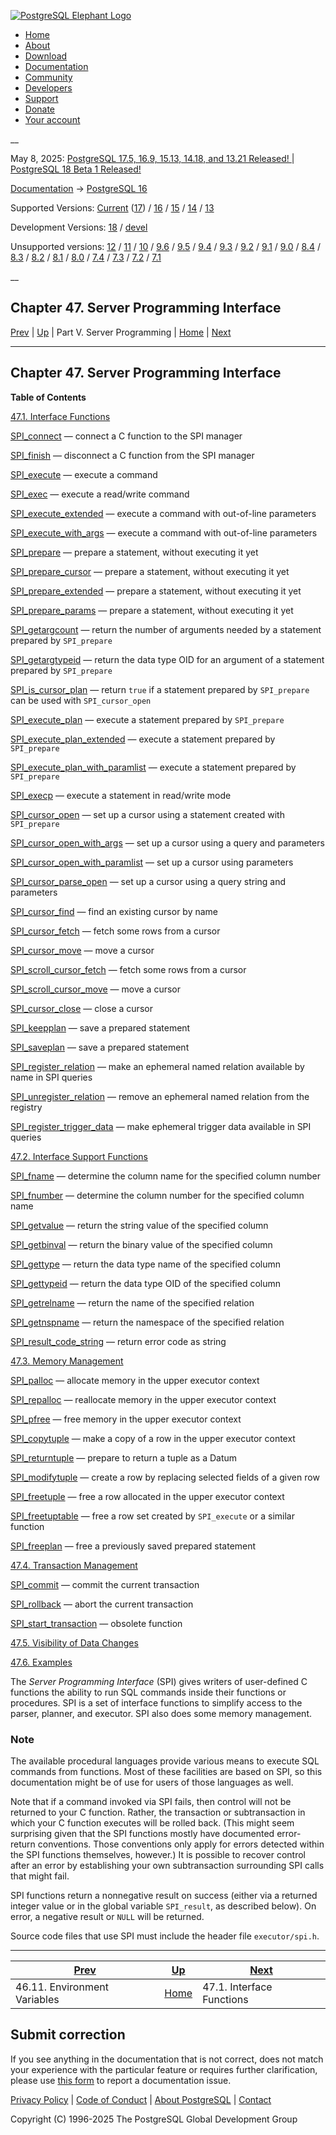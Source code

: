 [ ![PostgreSQL Elephant Logo](/media/img/about/press/elephant.png) ](/)

  * [Home](/ "Home")
  * [About](/about/ "About")
  * [Download](/download/ "Download")
  * [Documentation](/docs/ "Documentation")
  * [Community](/community/ "Community")
  * [Developers](/developer/ "Developers")
  * [Support](/support/ "Support")
  * [Donate](/about/donate/ "Donate")
  * [Your account](/account/ "Your account")

__

May 8, 2025: [ PostgreSQL 17.5, 16.9, 15.13, 14.18, and 13.21 Released! ](/about/news/postgresql-175-169-1513-1418-and-1321-released-3072/) | [ PostgreSQL 18 Beta 1 Released! ](/about/news/postgresql-18-beta-1-released-3070/)

[Documentation](/docs/ "Documentation") -> [PostgreSQL
16](/docs/16/index.html)

Supported Versions: [Current](/docs/current/spi.html "PostgreSQL 17 -
Chapter 47. Server Programming Interface") ([17](/docs/17/spi.html "PostgreSQL
17 - Chapter 47. Server Programming Interface")) / [16](/docs/16/spi.html
"PostgreSQL 16 - Chapter 47. Server Programming Interface") /
[15](/docs/15/spi.html "PostgreSQL 15 - Chapter 47. Server Programming
Interface") / [14](/docs/14/spi.html "PostgreSQL 14 - Chapter 47. Server
Programming Interface") / [13](/docs/13/spi.html "PostgreSQL 13 -
Chapter 47. Server Programming Interface")

Development Versions: [18](/docs/18/spi.html "PostgreSQL 18 -
Chapter 47. Server Programming Interface") / [devel](/docs/devel/spi.html
"PostgreSQL devel - Chapter 47. Server Programming Interface")

Unsupported versions: [12](/docs/12/spi.html "PostgreSQL 12 -
Chapter 47. Server Programming Interface") / [11](/docs/11/spi.html
"PostgreSQL 11 - Chapter 47. Server Programming Interface") /
[10](/docs/10/spi.html "PostgreSQL 10 - Chapter 47. Server Programming
Interface") / [9.6](/docs/9.6/spi.html "PostgreSQL 9.6 - Chapter 47. Server
Programming Interface") / [9.5](/docs/9.5/spi.html "PostgreSQL 9.5 -
Chapter 47. Server Programming Interface") / [9.4](/docs/9.4/spi.html
"PostgreSQL 9.4 - Chapter 47. Server Programming Interface") /
[9.3](/docs/9.3/spi.html "PostgreSQL 9.3 - Chapter 47. Server Programming
Interface") / [9.2](/docs/9.2/spi.html "PostgreSQL 9.2 - Chapter 47. Server
Programming Interface") / [9.1](/docs/9.1/spi.html "PostgreSQL 9.1 -
Chapter 47. Server Programming Interface") / [9.0](/docs/9.0/spi.html
"PostgreSQL 9.0 - Chapter 47. Server Programming Interface") /
[8.4](/docs/8.4/spi.html "PostgreSQL 8.4 - Chapter 47. Server Programming
Interface") / [8.3](/docs/8.3/spi.html "PostgreSQL 8.3 - Chapter 47. Server
Programming Interface") / [8.2](/docs/8.2/spi.html "PostgreSQL 8.2 -
Chapter 47. Server Programming Interface") / [8.1](/docs/8.1/spi.html
"PostgreSQL 8.1 - Chapter 47. Server Programming Interface") /
[8.0](/docs/8.0/spi.html "PostgreSQL 8.0 - Chapter 47. Server Programming
Interface") / [7.4](/docs/7.4/spi.html "PostgreSQL 7.4 - Chapter 47. Server
Programming Interface") / [7.3](/docs/7.3/spi.html "PostgreSQL 7.3 -
Chapter 47. Server Programming Interface") / [7.2](/docs/7.2/spi.html
"PostgreSQL 7.2 - Chapter 47. Server Programming Interface") /
[7.1](/docs/7.1/spi.html "PostgreSQL 7.1 - Chapter 47. Server Programming
Interface")

__

Chapter 47. Server Programming Interface  
---  
[Prev](plpython-envar.html "46.11. Environment Variables")  | [Up](server-programming.html "Part V. Server Programming") | Part V. Server Programming | [Home](index.html "PostgreSQL 16.9 Documentation") |  [Next](spi-interface.html "47.1. Interface Functions")  
  
* * *

## Chapter 47. Server Programming Interface

**Table of Contents**

[47.1. Interface Functions](spi-interface.html)

    

[SPI_connect](spi-spi-connect.html) — connect a C function to the SPI manager

[SPI_finish](spi-spi-finish.html) — disconnect a C function from the SPI
manager

[SPI_execute](spi-spi-execute.html) — execute a command

[SPI_exec](spi-spi-exec.html) — execute a read/write command

[SPI_execute_extended](spi-spi-execute-extended.html) — execute a command with
out-of-line parameters

[SPI_execute_with_args](spi-spi-execute-with-args.html) — execute a command
with out-of-line parameters

[SPI_prepare](spi-spi-prepare.html) — prepare a statement, without executing
it yet

[SPI_prepare_cursor](spi-spi-prepare-cursor.html) — prepare a statement,
without executing it yet

[SPI_prepare_extended](spi-spi-prepare-extended.html) — prepare a statement,
without executing it yet

[SPI_prepare_params](spi-spi-prepare-params.html) — prepare a statement,
without executing it yet

[SPI_getargcount](spi-spi-getargcount.html) — return the number of arguments
needed by a statement prepared by `SPI_prepare`

[SPI_getargtypeid](spi-spi-getargtypeid.html) — return the data type OID for
an argument of a statement prepared by `SPI_prepare`

[SPI_is_cursor_plan](spi-spi-is-cursor-plan.html) — return `true` if a
statement prepared by `SPI_prepare` can be used with `SPI_cursor_open`

[SPI_execute_plan](spi-spi-execute-plan.html) — execute a statement prepared
by `SPI_prepare`

[SPI_execute_plan_extended](spi-spi-execute-plan-extended.html) — execute a
statement prepared by `SPI_prepare`

[SPI_execute_plan_with_paramlist](spi-spi-execute-plan-with-paramlist.html) —
execute a statement prepared by `SPI_prepare`

[SPI_execp](spi-spi-execp.html) — execute a statement in read/write mode

[SPI_cursor_open](spi-spi-cursor-open.html) — set up a cursor using a
statement created with `SPI_prepare`

[SPI_cursor_open_with_args](spi-spi-cursor-open-with-args.html) — set up a
cursor using a query and parameters

[SPI_cursor_open_with_paramlist](spi-spi-cursor-open-with-paramlist.html) —
set up a cursor using parameters

[SPI_cursor_parse_open](spi-spi-cursor-parse-open.html) — set up a cursor
using a query string and parameters

[SPI_cursor_find](spi-spi-cursor-find.html) — find an existing cursor by name

[SPI_cursor_fetch](spi-spi-cursor-fetch.html) — fetch some rows from a cursor

[SPI_cursor_move](spi-spi-cursor-move.html) — move a cursor

[SPI_scroll_cursor_fetch](spi-spi-scroll-cursor-fetch.html) — fetch some rows
from a cursor

[SPI_scroll_cursor_move](spi-spi-scroll-cursor-move.html) — move a cursor

[SPI_cursor_close](spi-spi-cursor-close.html) — close a cursor

[SPI_keepplan](spi-spi-keepplan.html) — save a prepared statement

[SPI_saveplan](spi-spi-saveplan.html) — save a prepared statement

[SPI_register_relation](spi-spi-register-relation.html) — make an ephemeral
named relation available by name in SPI queries

[SPI_unregister_relation](spi-spi-unregister-relation.html) — remove an
ephemeral named relation from the registry

[SPI_register_trigger_data](spi-spi-register-trigger-data.html) — make
ephemeral trigger data available in SPI queries

[47.2. Interface Support Functions](spi-interface-support.html)

    

[SPI_fname](spi-spi-fname.html) — determine the column name for the specified
column number

[SPI_fnumber](spi-spi-fnumber.html) — determine the column number for the
specified column name

[SPI_getvalue](spi-spi-getvalue.html) — return the string value of the
specified column

[SPI_getbinval](spi-spi-getbinval.html) — return the binary value of the
specified column

[SPI_gettype](spi-spi-gettype.html) — return the data type name of the
specified column

[SPI_gettypeid](spi-spi-gettypeid.html) — return the data type OID of the
specified column

[SPI_getrelname](spi-spi-getrelname.html) — return the name of the specified
relation

[SPI_getnspname](spi-spi-getnspname.html) — return the namespace of the
specified relation

[SPI_result_code_string](spi-spi-result-code-string.html) — return error code
as string

[47.3. Memory Management](spi-memory.html)

    

[SPI_palloc](spi-spi-palloc.html) — allocate memory in the upper executor
context

[SPI_repalloc](spi-realloc.html) — reallocate memory in the upper executor
context

[SPI_pfree](spi-spi-pfree.html) — free memory in the upper executor context

[SPI_copytuple](spi-spi-copytuple.html) — make a copy of a row in the upper
executor context

[SPI_returntuple](spi-spi-returntuple.html) — prepare to return a tuple as a
Datum

[SPI_modifytuple](spi-spi-modifytuple.html) — create a row by replacing
selected fields of a given row

[SPI_freetuple](spi-spi-freetuple.html) — free a row allocated in the upper
executor context

[SPI_freetuptable](spi-spi-freetupletable.html) — free a row set created by
`SPI_execute` or a similar function

[SPI_freeplan](spi-spi-freeplan.html) — free a previously saved prepared
statement

[47.4. Transaction Management](spi-transaction.html)

    

[SPI_commit](spi-spi-commit.html) — commit the current transaction

[SPI_rollback](spi-spi-rollback.html) — abort the current transaction

[SPI_start_transaction](spi-spi-start-transaction.html) — obsolete function

[47.5. Visibility of Data Changes](spi-visibility.html)

[47.6. Examples](spi-examples.html)

The _Server Programming Interface_ (SPI) gives writers of user-defined C
functions the ability to run SQL commands inside their functions or
procedures. SPI is a set of interface functions to simplify access to the
parser, planner, and executor. SPI also does some memory management.

### Note

The available procedural languages provide various means to execute SQL
commands from functions. Most of these facilities are based on SPI, so this
documentation might be of use for users of those languages as well.

Note that if a command invoked via SPI fails, then control will not be
returned to your C function. Rather, the transaction or subtransaction in
which your C function executes will be rolled back. (This might seem
surprising given that the SPI functions mostly have documented error-return
conventions. Those conventions only apply for errors detected within the SPI
functions themselves, however.) It is possible to recover control after an
error by establishing your own subtransaction surrounding SPI calls that might
fail.

SPI functions return a nonnegative result on success (either via a returned
integer value or in the global variable `SPI_result`, as described below). On
error, a negative result or `NULL` will be returned.

Source code files that use SPI must include the header file `executor/spi.h`.

* * *

[Prev](plpython-envar.html "46.11. Environment Variables")  | [Up](server-programming.html "Part V. Server Programming") |  [Next](spi-interface.html "47.1. Interface Functions")  
---|---|---  
46.11. Environment Variables  | [Home](index.html "PostgreSQL 16.9 Documentation") |  47.1. Interface Functions  
  
## Submit correction

If you see anything in the documentation that is not correct, does not match
your experience with the particular feature or requires further clarification,
please use [this form](/account/comments/new/16/spi.html/) to report a
documentation issue.

[Privacy Policy](/about/privacypolicy) | [Code of Conduct](/about/policies/coc/) | [About PostgreSQL](/about/) | [Contact](/about/contact/)  

Copyright (C) 1996-2025 The PostgreSQL Global Development Group

